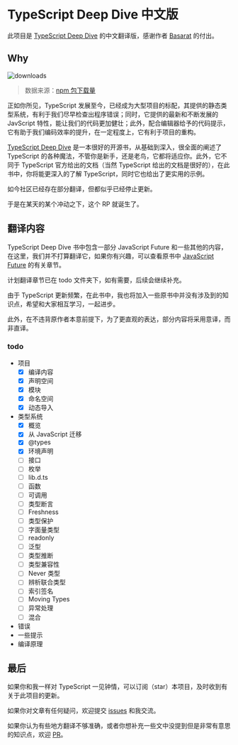 
# TypeScript Deep Dive 中文版

此项目是 [TypeScript Deep Dive](https://github.com/basarat/typescript-book/) 的中文翻译版，感谢作者 [Basarat](https://github.com/basarat) 的付出。

## Why

![downloads](http://ovshyp9zv.bkt.clouddn.com/typescript-downloads.jpeg)

> 数据来源：[npm 包下载量](https://npm-stat.com/charts.html?package=typescript&from=2016-01-01&to=2018-07-31)

正如你所见，TypeScript 发展至今，已经成为大型项目的标配，其提供的静态类型系统，有利于我们尽早检查出程序错误；同时，它提供的最新和不断发展的 JavScript 特性，能让我们的代码更加健壮；此外，配合编辑器给予的代码提示，它有助于我们编码效率的提升，在一定程度上，它有利于项目的重构。

[TypeScript Deep Dive](https://github.com/basarat/typescript-book/) 是一本很好的开源书，从基础到深入，很全面的阐述了 TypeScript 的各种魔法，不管你是新手，还是老鸟，它都将适应你。此外，它不同于 TypeScript 官方给出的文档（当然 TypeScript 给出的文档是很好的），在此书中，你将能更深入的了解 TypeScript，同时它也给出了更实用的示例。

如今社区已经存在部分翻译，但都似乎已经停止更新。

于是在某天的某个冲动之下，这个 RP 就诞生了。

## 翻译内容

TypeScript Deep Dive 书中包含一部分 JavaScript Future 和一些其他的内容，在这里，我们并不打算翻译它，如果你有兴趣，可以查看原书中 [JavaScript Future](https://basarat.gitbooks.io/typescript/content/docs/future-javascript.html) 的有关章节。

计划翻译章节已在 todo 文件夹下，如有需要，后续会继续补充。

由于 TypeScript 更新频繁，在此书中，我也将加入一些原书中并没有涉及到的知识点，希望和大家相互学习，一起进步。

此外，在不违背原作者本意前提下，为了更直观的表达，部分内容将采用意译，而非直译。

### todo

- 项目
  - [x] 编译内容
  - [x] 声明空间
  - [x] 模块
  - [x] 命名空间
  - [x] 动态导入
- 类型系统
  - [x] 概览
  - [x] 从 JavaScript 迁移
  - [x] @types
  - [x] 环境声明
  - [ ] 接口
  - [ ] 枚举
  - [ ] lib.d.ts
  - [ ] 函数
  - [ ] 可调用
  - [ ] 类型断言
  - [ ] Freshness
  - [ ] 类型保护
  - [ ] 字面量类型
  - [ ] readonly
  - [ ] 泛型
  - [ ] 类型推断
  - [ ] 类型兼容性
  - [ ] Never 类型
  - [ ] 辨析联合类型
  - [ ] 索引签名
  - [ ] Moving Types
  - [ ] 异常处理
  - [ ] 混合
- 错误
- 一些提示
- 编译原理

## 最后

如果你和我一样对 TypeScript 一见钟情，可以订阅（star）本项目，及时收到有关于此项目的更新。

如果你对文章有任何疑问，欢迎提交 [issues](https://github.com/jkchao/typescript-book-chinese/issues) 和我交流。

如果你认为有些地方翻译不够准确，或者你想补充一些文中没提到但是非常有意思的知识点，欢迎 [PR](https://github.com/jkchao/typescript-book-chinese/pulls)。